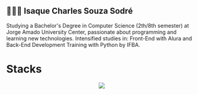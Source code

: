 ## 👨🏻‍💻 Isaque Charles Souza Sodré
Studying a Bachelor's Degree in Computer Science (2th/8th semester) at Jorge Amado University Center, passionate about programming and learning new technologies. Intensified studies in: Front-End with Alura and Back-End Development Training with Python by IFBA.

# Stacks
<p align="center">
  <a href="https://skillicons.dev">
    <img src="https://skillicons.dev/icons?i=html,css,js,react,angular,nodejs,git,py,typescript" />
  </a>
</p>
<!--
**charlesisaque/charlesisaque** is a ✨ _special_ ✨ repository because its `README.md` (this file) appears on your GitHub profile.

Here are some ideas to get you started:

- 🔭 I’m currently working on ...
- 🌱 I’m currently learning ...
- 👯 I’m looking to collaborate on ...
- 🤔 I’m looking for help with ...
- 💬 Ask me about ...
- 📫 How to reach me: ...
- 😄 Pronouns: ...
- ⚡ Fun fact: ...
-->

